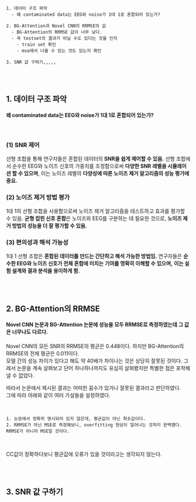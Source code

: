```
1. 데이터 구조 파악
  - 왜 contaminated data는 EEG와 noise가 1대 1로 혼합되어 있는가?

2. BG-Attention과 Novel CNN의 RRMSE의 값
  - BG-Attention의 RRMSE 값이 너무 낮다.
  - 꼭 testset의 결과가 아닐 수도 있다는 것을 인지
    - train set 확인
    - mse에서 나올 수 있는 것도 있는지 확인

3. SNR 값 구하기,,,,,
```

<br>
<br>

## 1. 데이터 구조 파악

#### 왜 contaminated data는 EEG와 noise가 1대 1로 혼합되어 있는가?

<br>

### (1) SNR 제어

선형 조합을 통해 연구자들은 혼합된 데이터의 **SNR을 쉽게 제어할 수 있음.** 선형 조합에서 순수한 EEG와 노이즈 신호의 가중치를 조정함으로써 **다양한 SNR 레벨을 시뮬레이션 할 수 있으며**, 이는 노이즈 레벨의 **다양성에 따른 노이즈 제거 알고리즘의 성능 평가에 중요.**

### (2) 노이즈 제거 방법 평가

1대 1의 선형 조합을 사용함으로써 노이즈 제거 알고리즘을 테스트하고 효과를 평가할 수 있음. **균형 잡힌 신호 혼합**은 노이즈와 EEG를 구분하는 데 필요한 것으로, **노이즈 제거 방법의 성능을 더 잘 평가할 수 있음.**

### (3) 편의성과 해석 가능성

1대 1 선형 조합은 **혼합된 데이터를 만드는 간단하고 해석 가능한 방법임.** 연구자들은 **순수한 EEG와 노이즈 신호가 전체 혼합에 미치는 기여를 명확히 이해할 수 있으며,** **이는 실험 설계와 결과 분석을 용이하게 함.**

<br>
<br>


## 2. BG-Attention의 RRMSE

#### Novel CNN 논문과 BG-Attention 논문에 성능을 모두 RRMSE로 측정하였는데 그 값은 너무나도 다르다.

Novel CNN의 모든 SNR의 RRMSE의 평균은 0.448이다. 하지만 BG-Attention의 RRMSE의 전체 평균은 0.011이다. <br>
모델 간의 성능 차이가 있다고 해도 약 40배가 차이나는 것은 상당히 잘못된 것이다. 그래서 논문을 계속 살펴보고 단어 하나하나까지도 유심히 살펴봤지만 특별한 점은 포착해낼 수 없었다.

따라서 논문에서 제시된 결과는 어떠한 꼼수가 있거나 잘못된 결과라고 판단하였다. <br>
그에 따라 아래와 같이 여러 가설들을 설정하였다.

<br>

```
1. 논문에서 정확히 명시되어 있지 않은데, 평균값이 아닌 최솟값이다.
2. RRMSE가 아닌 MSE로 측정해보니, overfitting 현상이 일어나는 것까지 완벽했다. RRMSE가 아니라 MSE일 것이다.
```

<br>

CC값이 정확하다보니 평균값에 오류가 있을 것이라고는 생각되지 않는다.

<br>
<br>

## 3. SNR 값 구하기






























